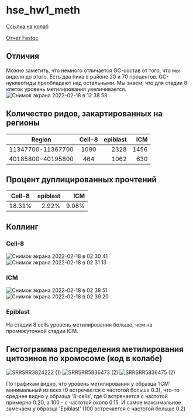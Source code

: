 # hse_hw1_meth

[Ссылка на колаб](https://colab.research.google.com/drive/1M3cKutOufZlpK8SJ6AS5_NiXjytYNR5h?usp=sharing)

[Отчет Fastqc]()

## Отличия
Можно заметить, что немного отличается GC-состав от того, что мы видели до этого. 
Есть два пика в районе 20 и 70 процентов. GC-нуклеотиды преобладают над остальными. Мы знаем, что для стадии 8 клеток уровень метилирования увеличивается.
![Снимок экрана 2022-02-18 в 12 38 58](https://user-images.githubusercontent.com/32986053/154657115-9acad694-4860-4a16-a4fe-b5861ebd172f.png)

## Количество ридов, закартированных на регионы

| Region       | Cell-8                | epiblast |   ICM      |
| ------------- |:------------------:| -----:| -----:|
| 11347700-11367700    |  1090   | 2328 | 1456
| 40185800-40195800    | 464 |  1062  | 630

## Процент дуплицированных прочтений
| Cell-8                | epiblast |   ICM      |
|:------------------:| -----:| -----:|
 |  18.31%   | 2.92% | 9.08%

## Коллинг
### Cell-8
![Снимок экрана 2022-02-18 в 02 30 41](https://user-images.githubusercontent.com/32986053/154589026-edab1990-e94a-4846-86cd-39999e7e753f.png)
![Снимок экрана 2022-02-18 в 02 31 13](https://user-images.githubusercontent.com/32986053/154589093-5a807b2b-1446-4011-b09e-cfbed2e204f6.png)

### ICM
![Снимок экрана 2022-02-18 в 02 38 51](https://user-images.githubusercontent.com/32986053/154589839-2ff4217f-8ac6-4daf-ad24-8be5aa9b5d73.png)
![Снимок экрана 2022-02-18 в 02 39 20](https://user-images.githubusercontent.com/32986053/154589899-e8a4cea7-ccb2-4116-b88c-79e953711469.png)

### Epiblast

На стадии 8 cells уровень метилирования больше, чем на промежуточной стадии ICM.

## Гистограмма распределения метилирования цитозинов по хромосоме (код в колабе)
![SRRSRR3824222 (1)](https://user-images.githubusercontent.com/32986053/154590486-e5e8251a-ec08-4047-addc-ab9a1fb486c4.png)
![SRRSRR5836473 (2)](https://user-images.githubusercontent.com/32986053/154590511-2a53d6be-33f1-4fca-b5fa-2058de53a4ff.png)
![SRRSRR5836475 (2)](https://user-images.githubusercontent.com/32986053/154590537-b4bfb329-686f-4543-b7f9-7ac2d7e71ba5.png)


По графикам видно, что уровень метилирования у образца 'ICM' минимальный из всех (0 встречается с частотой больше 0.3), что-то среднее видно у образца '8-cells', где 0 встречается с частотой примерно 0.20, а 100 - с частотой около 0.15. И самое максимальное замечаем у образца 'Epiblast' (100 встречается с частотой больше 0.2)







